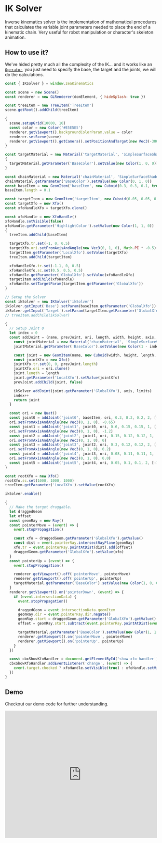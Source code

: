 # IK Solver
Inverse kinematics solver is the implementation of mathematical procedures that calculates the variable joint parameters needed to place the end of a kinematic chain. Very useful for robot manipulation or character's skeleton animation.

## How to use it?
We've hided pretty much all the complexity of the IK... and it works like an [`Operator`](https://docs.zea.live/zea-engine/#/arch-overview?id=operators), you just need to specify the base, the target and the joints, we will do the calculations.

```javascript
const { IKSolver } = window.zeaKinematics 

const scene = new Scene()
const renderer = new GLRenderer(domElement, { hideSplash: true })

const treeItem = new TreeItem('TreeItem')
scene.getRoot().addChild(treeItem)

{
  scene.setupGrid(10000, 10)
  const color = new Color('#E5E5E5')
  renderer.getViewport().backgroundColorParam.value = color
  renderer.setScene(scene)
  renderer.getViewport().getCamera().setPositionAndTarget(new Vec3(-3000, 3000, 1000), new Vec3(0, 0, 0))
}

const targetMaterial = new Material('targetMaterial', 'SimpleSurfaceShader')
{
  targetMaterial.getParameter('BaseColor').setValue(new Color(1, 0, 0))
}

const chainMaterial = new Material('chainMaterial', 'SimpleSurfaceShader')
chainMaterial.getParameter('BaseColor').setValue(new Color(0, 1, 0))
const baseItem = new GeomItem('baseItem', new Cuboid(0.3, 0.3, 0.1, true), chainMaterial)
baseItem.length = 0.1

const targetItem = new GeomItem('targetItem', new Cuboid(0.05, 0.05, 0.2, true), targetMaterial)
const targetXfo = new Xfo()
const xfoHandleXfo = targetXfo.clone()

const xfoHandle = new XfoHandle()
xfoHandle.setVisible(false)
xfoHandle.getParameter('HighlightColor').setValue(new Color(1, 1, 0))
{
  treeItem.addChild(baseItem)

  targetXfo.tr.set(-1, 0, 0.5)
  targetXfo.ori.setFromAxisAndAngle(new Vec3(0, 1, 0), Math.PI * -0.5)
  targetItem.getParameter('LocalXfo').setValue(targetXfo)
  treeItem.addChild(targetItem)

  xfoHandleXfo.tr.set(-1.1, 0, 0.5)
  xfoHandleXfo.sc.set(0.5, 0.5, 0.5)
  xfoHandle.getParameter('GlobalXfo').setValue(xfoHandleXfo)
  targetItem.addChild(xfoHandle)
  xfoHandle.setTargetParam(targetItem.getParameter('GlobalXfo'))
}

// Setup the Solver
const ikSolver = new IKSolver('ikSolver')
ikSolver.getInput('Base').setParam(baseItem.getParameter('GlobalXfo'))
ikSolver.getInput('Target').setParam(targetItem.getParameter('GlobalXfo'))
// treeItem.addChild(ikSolver)

{
  // Setup Joint 0
  let index = 0
  const addJoint = (name, prevJoint, ori, length, width, height, axis, limits) => {
    const jointMaterial = new Material('chainMaterial', 'SimpleSurfaceShader')
    jointMaterial.getParameter('BaseColor').setValue(new Color(1 - index / 5, 1, 0))

    const joint = new GeomItem(name, new Cuboid(width, height, length, true), jointMaterial)
    const jointXfo = new Xfo()
    jointXfo.tr.set(0, 0, prevJoint.length)
    jointXfo.ori = ori.clone()
    joint.length = length
    joint.getParameter('LocalXfo').setValue(jointXfo)
    prevJoint.addChild(joint, false)

    ikSolver.addJoint(joint.getParameter('GlobalXfo'), axis, limits)
    index++
    return joint
  }

  const ori = new Quat()
  const joint0 = addJoint('joint0', baseItem, ori, 0.3, 0.2, 0.2, 2, [-140, 140])
  ori.setFromAxisAndAngle(new Vec3(0, 1, 0), -0.65)
  const joint1 = addJoint('joint1', joint0, ori, 0.6, 0.15, 0.15, 1, [-60, 80])
  ori.setFromAxisAndAngle(new Vec3(0, 1, 0), -1.2)
  const joint2 = addJoint('joint2', joint1, ori, 0.15, 0.12, 0.12, 1, [0, 150])
  ori.setFromAxisAndAngle(new Vec3(0, 1, 0), 0)
  const joint3 = addJoint('joint3', joint2, ori, 0.3, 0.12, 0.12, 2, [-100, 100])
  ori.setFromAxisAndAngle(new Vec3(0, 1, 0), 0.2)
  const joint4 = addJoint('joint4', joint3, ori, 0.08, 0.11, 0.11, 1, [-90, 90])
  ori.setFromAxisAndAngle(new Vec3(0, 1, 0), 0.0)
  const joint5 = addJoint('joint5', joint4, ori, 0.05, 0.1, 0.1, 2, [-140, 140])
}

const rootXfo = new Xfo()
rootXfo.sc.set(1000, 1000, 1000)
treeItem.getParameter('LocalXfo').setValue(rootXfo)

ikSolver.enable()

{
  // Make the target draggable.
  let draggedGeom
  let offset
  const geomRay = new Ray()
  const pointerMove = (event) => {
    event.stopPropagation()

    const xfo = draggedGeom.getParameter('GlobalXfo').getValue()
    const dist = event.pointerRay.intersectRayPlane(geomRay)
    xfo.tr = event.pointerRay.pointAtDist(dist).add(offset)
    draggedGeom.getParameter('GlobalXfo').setValue(xfo)
  }
  const pointerUp = (event) => {
    event.stopPropagation()

    renderer.getViewport().off('pointerMove', pointerMove)
    renderer.getViewport().off('pointerUp', pointerUp)
    targetMaterial.getParameter('BaseColor').setValue(new Color(1, 0, 0))
  }
  renderer.getViewport().on('pointerDown', (event) => {
    if (event.intersectionData) {
      event.stopPropagation()

      draggedGeom = event.intersectionData.geomItem
      geomRay.dir = event.pointerRay.dir.negate()
      geomRay.start = draggedGeom.getParameter('GlobalXfo').getValue().tr
      offset = geomRay.start.subtract(event.pointerRay.pointAtDist(event.intersectionData.dist))

      targetMaterial.getParameter('BaseColor').setValue(new Color(1, 1, 1))
      renderer.getViewport().on('pointerMove', pointerMove)
      renderer.getViewport().on('pointerUp', pointerUp)
    }
  })

  const cbxShowXfoHandler = document.getElementById('show-xfo-handler')
  cbxShowXfoHandler.addEventListener('change', (event) => {
    event.target.checked ? xfoHandle.setVisible(true) : xfoHandle.setVisible(false)
  })
}
```

## Demo
Checkout our demo code for further understanding.

<!-- Copy and Paste Me -->
<div class="glitch-embed-wrap" style="height: 420px; width: 100%;">
  <iframe
    src="https://glitch.com/embed/#!/embed/zea-ik-solver-demo?path=index.html&previewSize=100"
    title="zea-ik-solver-demo on Glitch"
    allow="geolocation; microphone; camera; midi; vr; encrypted-media"
    style="height: 100%; width: 100%; border: 0;">
  </iframe>
</div>